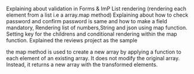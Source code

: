 Explaining about validation in Forms   & ImP List rendering (rendering each element from a list i.e a
array.map method)
Explaining about how to check password and confirm password is same and how to make a field mandatory, Rendering list of numbers,String and json using map function. Setting key for the  childrens and conditional rendering within the map function. Explained the reviews project as the sample



the map method is used to create a new array by applying a function to each element of an existing array. It does not modify the original array. Instead, it returns a new array with the transformed elements.